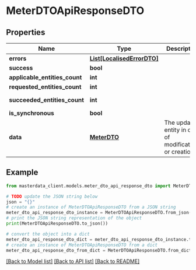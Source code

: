 # MeterDTOApiResponseDTO


## Properties

Name | Type | Description | Notes
------------ | ------------- | ------------- | -------------
**errors** | [**List[LocalisedErrorDTO]**](LocalisedErrorDTO.md) |  | [optional] 
**success** | **bool** |  | [optional] 
**applicable_entities_count** | **int** |  | [optional] 
**requested_entities_count** | **int** |  | [optional] 
**succeeded_entities_count** | **int** |  | [optional] [readonly] 
**is_synchronous** | **bool** |  | [optional] 
**data** | [**MeterDTO**](MeterDTO.md) | The updated entity in case of modifications or creation | [optional] 

## Example

```python
from masterdata_client.models.meter_dto_api_response_dto import MeterDTOApiResponseDTO

# TODO update the JSON string below
json = "{}"
# create an instance of MeterDTOApiResponseDTO from a JSON string
meter_dto_api_response_dto_instance = MeterDTOApiResponseDTO.from_json(json)
# print the JSON string representation of the object
print(MeterDTOApiResponseDTO.to_json())

# convert the object into a dict
meter_dto_api_response_dto_dict = meter_dto_api_response_dto_instance.to_dict()
# create an instance of MeterDTOApiResponseDTO from a dict
meter_dto_api_response_dto_from_dict = MeterDTOApiResponseDTO.from_dict(meter_dto_api_response_dto_dict)
```
[[Back to Model list]](../README.md#documentation-for-models) [[Back to API list]](../README.md#documentation-for-api-endpoints) [[Back to README]](../README.md)


